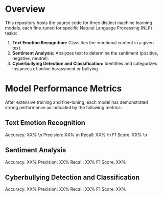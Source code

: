 # Overview
This repository hosts the source code for three distinct machine learning models, each fine-tuned for specific Natural Language Processing (NLP) tasks:

1. **Text Emotion Recognition:** Classifies the emotional content in a given text.
2. **Sentiment Analysis:** Analyzes text to determine the sentiment (positive, negative, neutral).
3. **Cyberbullying Detection and Classification:** Identifies and categorizes instances of online harassment or bullying.

# Model Performance Metrics
After extensive training and fine-tuning, each model has demonstrated strong performance as indicated by the following metrics:

## Text Emotion Recognition

Accuracy: XX% \n
Precision: XX% \n
Recall: XX% \n
F1 Score: XX% \n

## Sentiment Analysis

Accuracy: XX%
Precision: XX%
Recall: XX%
F1 Score: XX%

## Cyberbullying Detection and Classification

Accuracy: XX%
Precision: XX%
Recall: XX%
F1 Score: XX%
